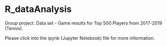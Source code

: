 # R_dataAnalysis

Group project.
Data set - Game results for Top 500 Players from 2017-2019 (Tennis).

Please click into the ipynb (Jupyter Notebook) file for more information.
